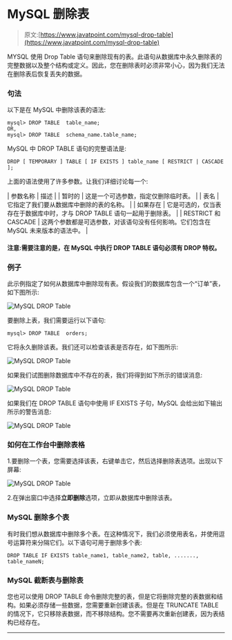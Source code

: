 # MySQL 删除表

> 原文:[https://www.javatpoint.com/mysql-drop-table](https://www.javatpoint.com/mysql-drop-table)

MYSQL 使用 Drop Table 语句来删除现有的表。此语句从数据库中永久删除表的完整数据以及整个结构或定义。因此，您在删除表时必须非常小心，因为我们无法在删除表后恢复丢失的数据。

### 句法

以下是在 MySQL 中删除该表的语法:

```
mysql> DROP TABLE  table_name;
OR,
mysql> DROP TABLE  schema_name.table_name;

```

MySQL 中 DROP TABLE 语句的完整语法是:

```
DROP [ TEMPORARY ] TABLE [ IF EXISTS ] table_name [ RESTRICT | CASCADE ];

```

上面的语法使用了许多参数。让我们详细讨论每一个:

| 参数名称 | 描述 |
| 暂时的 | 这是一个可选参数，指定仅删除临时表。 |
| 表名 | 它指定了我们要从数据库中删除的表的名称。 |
| 如果存在 | 它是可选的，仅当表存在于数据库中时，才与 DROP TABLE 语句一起用于删除表。 |
| RESTRICT 和 CASCADE | 这两个参数都是可选参数，对该语句没有任何影响。它们包含在 MySQL 未来版本的语法中。 |

#### 注意:需要注意的是，在 MySQL 中执行 DROP TABLE 语句必须有 DROP 特权。

### 例子

此示例指定了如何从数据库中删除现有表。假设我们的数据库包含一个“订单”表，如下图所示:

![MySQL DROP Table](../Images/9f59d4195804e9db44c546e6813660ec.png)

要删除上表，我们需要运行以下语句:

```
mysql> DROP TABLE  orders;  

```

它将永久删除该表。我们还可以检查该表是否存在，如下图所示:

![MySQL DROP Table](../Images/ecd4f3e1b5ecf1f48b70c59ab4e8a425.png)

如果我们试图删除数据库中不存在的表，我们将得到如下所示的错误消息:

![MySQL DROP Table](../Images/b917f297c6531f78fecc067b5b081458.png)

如果我们在 DROP TABLE 语句中使用 IF EXISTS 子句，MySQL 会给出如下输出所示的警告消息:

![MySQL DROP Table](../Images/2a7b32a48902dca2b32e7e772ae36982.png)

### 如何在工作台中删除表格

1.要删除一个表，您需要选择该表，右键单击它，然后选择删除表选项。出现以下屏幕:

![MySQL DROP Table](../Images/3cd79af3c8a5d248189d9baaa49e5b98.png)

2.在弹出窗口中选择**立即删除**选项，立即从数据库中删除该表。

### MySQL 删除多个表

有时我们想从数据库中删除多个表。在这种情况下，我们必须使用表名，并使用逗号运算符来分隔它们。以下语句可用于删除多个表:

```
DROP TABLE IF EXISTS table_name1, table_name2, table, ......., table_nameN;

```

### MySQL 截断表与删除表

您也可以使用 DROP TABLE 命令删除完整的表，但是它将删除完整的表数据和结构。如果必须存储一些数据，您需要重新创建该表。但是在 TRUNCATE TABLE 的情况下，它只移除表数据，而不移除结构。您不需要再次重新创建表，因为表结构已经存在。

* * *